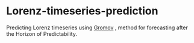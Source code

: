 # Lorenz-timeseries-prediction

Predicting Lorenz timeseries using [Gromov](https://www.researchgate.net/publication/334370895_Chaotic_time_series_prediction_after_the_horizon_of_prediction) ,
method for forecasting after the Horizon of Predictability.


